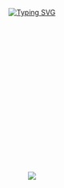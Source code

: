 <p align="center"> 
  <a href="https://git.io/typing-svg"><img src="https://readme-typing-svg.demolab.com?font=Elsie&size=40&duration=1000&pause=900&color=86EFAC&center=true&multiline=true&width=311&height=120&lines=Hi%2C+I'm+Karelys;A+Web+Developer+" alt="Typing SVG" /></a>
</p>

<p align="center">
<img src="https://media1.giphy.com/media/L1R1tvI9svkIWwpVYr/giphy.gif?cid=ecf05…ze3geqokcb417ol842x1f08h6z19vbhte39v&ep=v1_gifs_related&rid=giphy.gif&ct=g" alt="Woman Coding GIF by Pluralsight" style="width: 500px; height: 281.25px; left: 0px; top: 0px; opacity: 0;">
</p>

<p align="center">
<img src="https://github-readme-stats.vercel.app/api/top-langs/?username=karelys-soler&layout=pie&border_radius=37&theme=shadow_green&title_color=86EFAC&&card_width=300px"/>
</p>
